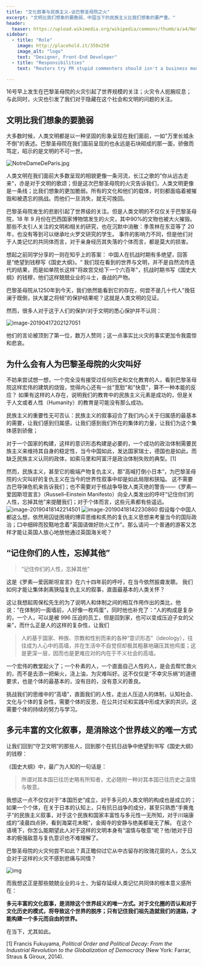 ```yaml
---
title: "文化叙事与民族主义-谈巴黎圣母院之火"
excerpt: "文明比我们想象的要脆弱，中国当下的民族主义比我们想象的要严重。"
header:
  teaser: https://upload.wikimedia.org/wikipedia/commons/thumb/a/a4/NotreDameDeParis.jpg/1024px-NotreDameDeParis.jpg
sidebar:
  - title: "Role"
    image: http://placehold.it/350x250
    image_alt: "logo"
    text: "Designer, Front-End Developer"
  - title: "Responsibilities"
    text: "Reuters try PR stupid commenters should isn't a business model"

---
```

      
      
16号早上发生在巴黎圣母院的火灾引起了世界规模的关注；火灾令人扼腕叹息；与此同时，火灾也引发了我们对于隐藏在这个社会和文明的问题的关注。

## 文明比我们想象的要脆弱

大多数时候，人类文明都是以一种坚固的形象呈现在我们面前，一如"万里长城永不倒"的表述。巴黎圣母院在我们面前呈现的也永远是石块砌成的那一面，骄傲而笃定，昭示的是文明的不可一世。

![NotreDameDeParis.jpg](https://upload.wikimedia.org/wikipedia/commons/thumb/a/a4/NotreDameDeParis.jpg/1024px-NotreDameDeParis.jpg)



人类文明在我们面前大多数呈现的相貌更像一条河流，长江之歌的”你从远古走来“，亦是对于文明的歌颂；但是这次巴黎圣母院的火灾告诉我们，人类文明更像是一条线；比我们想象的更加脆弱。所有的文化和他们的载体，时刻都面临着被摧毁和被遗忘的挑战。而他们一旦消失，就无可挽回。

巴黎圣母院发生的悲剧引起了世界级的关注。但是人类文明的不仅仅关于巴黎圣母院，18 年 9 月份在巴西国家博物馆发生的火灾，其中90%的文物也被大火摧毁。那些不太引人关注的文明和相关的研究，也在沉默中消散：季羡林在东亚等了 20 年，也没有等到可以继承吐火罗文研究的学生。
事件的影响力不同，但是他们对于人类记忆的共同体而言，对于亲身经历其失落的个体而言，都是莫大的损害。

想起之前同学分享的一则在知乎上的答案：
中国人在抗战时期有多绝望，回答是“绝望到钱穆写《国史大纲》。“
我们现在看到的世界与文明，并不是自然流传迭代的结果，而是如单院长这样"将故宫交给下一个六百年"，抗战时期书写《国史大纲》的钱穆，他们这样兢兢业业的斗士，奋战的产物。

巴黎圣母院从1250年到今天，我们依然能看到它的存在，何尝不是几十代人"挽狂澜于既倒，扶大厦之将倾"的保护结果呢？这就是人类文明的见证。

然而，很多人对于这于人们的保护/对于文明的悉心保护并不认同：

![image-20190417202127051](https://ws1.sinaimg.cn/large/006tNc79gy1g26svir1dcj30km12yaoz.jpg)

他们的言论被顶到了第一位，数万人赞同；这一点事实比火灾的事实更加令我震惊和悲哀。


## 为什么会有人为巴黎圣母院的火灾叫好


不妨来尝试想一想，一个完全没有接受过任何历史和文化教育的人，看到巴黎圣母院这样宏伟的建筑的烧毁，觉得内心还有一丝"宽慰"和"快意"，算不一种本能的反应？
如果有这样的人存在，说明我们的教育中的民族主义元素是成功的，但是关于人文或者人性（Humanity）的教育是可能没有那么成功。

民族主义的重要性无可否认：民族主义的叙事迎合了我们内心关于归属感的最基本的需要，让我们感到归属感，让我们感到我们所在的集体的力量，让我们为这个集体感到骄傲；

对于一个国家的构建，这样的意识形态构建是必要的，一个成功的政治体制需要民族主义来维持其自身的稳定性，当今中国如此，发达国家瑞士，德国也是如此。而缺乏民族主义认同的政体，如索马里和阿富汗是政治体制失败的典型。[1]

然而，民族主义，甚至它的极端产物复仇主义，那“高喊打倒小日本”，为巴黎圣母院的火灾叫好的复仇主义在当今的世界性叙事中却是如此局限和狭隘。
这不需要古巴导弹危机来告诉我们；也不需要对于核战争导致人类灭绝的警告——《罗素—爱因斯坦宣言》（Russell–Einstein Manifesto）向全人类发出的呼吁“记住你们的人性，忘掉其他”来提醒我们；对于个体而言，这些元素都有些遥远。
![image-20190418142214501](https://ws3.sinaimg.cn/large/006tNc79gy1g26rmdk2dsj30ou1381kx.jpg)
![image-20190418142230860](https://ws1.sinaimg.cn/large/006tNc79gy1g26rmnjz7vj30ns0v2qmm.jpg)
假设每个中国人都这么想，依然用囚徒困境的博弈思维和炙热的复仇主义思想来考量当今的国际政治；口中细碎而狡黠地念着"英国请做好防火工作"。那么请问一个普通的游客又怎样才能让英国人放心地放他通过英国海关呢？

## “记住你们的人性，忘掉其他”

> “记住你们的人性，忘掉其他”

这是《罗素—爱因斯坦宣言》在六十四年前的呼吁，在当今依然振聋发聩。
我们如何才能让集体剥离狭隘复仇主义的叙事，直面最基本的人类关怀？

这让我想起周保松先生的为了说明人和体制之间的相互作用作出的类比，他说："在体制的一面墙前，人好像一枚鸡蛋”，同时他也补充了：“人的构成是复杂的，一个人，可以是被 996 压迫的员工，但是回到家，也可以变成压迫子女的父亲”，而什么正是人的这样的复杂性，让我们

> 人的基于国家、种族、宗教和性别而来的各种“意识形态”（ideology），往往成为人心中的高墙，并在生活中不自觉但却极其粗暴地碾压其他鸡蛋；这是更深一层，因而也是更难应对的内在于不义社会的高墙。
>

一个宏伟的教堂起火了；一个朴素的人，一个直面自己人性的人，是会去帮忙救火的，而不是去添一把柴火，浇上油，为灾难叫好。这不仅仅是“不幸灾乐祸”的道德要求，也是个体的最基本的，没有目的，没有意义的善良。

挑战我们的思维中的“高墙”，直面我们的人性，走出人压迫人的体制，认知社会、文化与个体的复杂性，需要个体的反思，在公共讨论和实践中形成大家的共识。这需要个体的持续的努力与学习。


## 多元丰富的文化叙事，是消除这个世界歧义的唯一方式

让我们回到“守卫文明“的那些人，回到那个在抗日战争中绝望到书写《国史大纲》的钱穆：

《国史大纲》中，最广为人知的一句话是：

> 所谓对其本国已往历史略有所知者，尤必随附一种对其本国已往历史之温情与敬意。

我想这一点不仅仅对于“本国历史”成立，对于多元的人类文明的构成也是成立的；如果一个个体，在关于日本的认知上，只有抗日战争的成分，甚至只熟悉“手撕鬼子”的民族主义叙事，对于这个民族和国家丰富性与多元性一无所知，对于川端康成的“凌晨四点钟，看到海棠花未眠”，金阁寺的安静与绝美都毫无了解。
在这个语境下，你怎么能期望此人对于这样的文明本身有“温情与敬意”呢？他/她对于日本的极强敌意与复仇意识也不难理解了。

巴黎圣母院的火灾何尝不如此？真正瞻仰过它从中古留存的玫瑰花窗的人，怎么又会对于这样的火灾不感到悲痛与同情？

![img](https://upload.wikimedia.org/wikipedia/commons/thumb/d/d8/North_rose_window_of_Notre-Dame_de_Paris%2C_Aug_2010.jpg/1024px-North_rose_window_of_Notre-Dame_de_Paris%2C_Aug_2010.jpg)





而我想这正是那些兢兢业业的斗士，为留存延续人类记忆共同体的根本意义感所在：

**多元丰富的文化叙事，是消除这个世界歧义的唯一方式。对于文化圈的否认和对于文化历史的模式，将导致这个世界的脱序；只有记住我们祖先造就我们的道路，才能构建一个多元而自由的世界。**

在当下，尤其如此。



[1] Francis Fukuyama, *Political Order and Political Decay: From the Industrial Revolution to the Globalization of Democracy* (New York: Farrar, Straus & Giroux, 2014).



